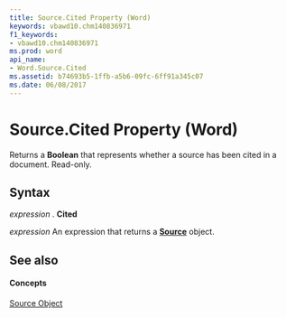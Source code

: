 ```yaml
---
title: Source.Cited Property (Word)
keywords: vbawd10.chm140836971
f1_keywords:
- vbawd10.chm140836971
ms.prod: word
api_name:
- Word.Source.Cited
ms.assetid: b74693b5-1ffb-a5b6-09fc-6ff91a345c07
ms.date: 06/08/2017
---
```



# Source.Cited Property (Word)

Returns a  **Boolean** that represents whether a source has been cited in a document. Read-only.


## Syntax

 _expression_ . **Cited**

 _expression_ An expression that returns a **[Source](Word.Source.md)** object.


## See also


#### Concepts


[Source Object](Word.Source.md)

